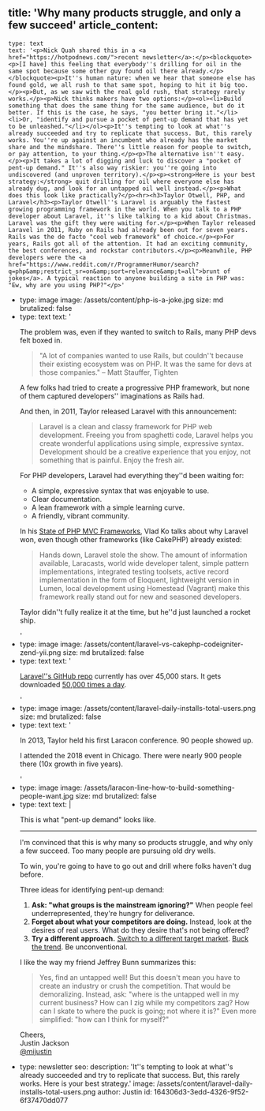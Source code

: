 title: 'Why many products struggle, and only a few succeed'
article_content:
  -
    type: text
    text: '<p>Nick Quah shared this in a <a href="https://hotpodnews.com/">recent newsletter</a>:</p><blockquote><p>[I have] this feeling that everybody''s drilling for oil in the same spot because some other guy found oil there already.</p></blockquote><p>It''s human nature: when we hear that someone else has found gold, we all rush to that same spot, hoping to hit it big too.</p><p>But, as we saw with the real gold rush, that strategy rarely works.</p><p>Nick thinks makers have two options:</p><ol><li>Build something that does the same thing for the same audience, but do it better. If this is the case, he says, "you better bring it."</li><li>Or, "identify and pursue a pocket of pent-up demand that has yet to be unleashed."</li></ol><p>It''s tempting to look at what''s already succeeded and try to replicate that success. But, this rarely works. You''re up against an incumbent who already has the market share and the mindshare. There''s little reason for people to switch, or pay attention, to your thing.</p><p>The alternative isn''t easy.</p><p>It takes a lot of digging and luck to discover a "pocket of pent-up demand." It''s also way riskier: you''re going into undiscovered (and unproven territory).</p><p><strong>Here is your best strategy:</strong> quit drilling for oil where everyone else has already dug, and look for an untapped oil well instead.</p><p>What does this look like practically?</p><hr><h3>Taylor Otwell, PHP, and Laravel</h3><p>Taylor Otwell''s Laravel is arguably the fastest growing programming framework in the world. When you talk to a PHP developer about Laravel, it''s like talking to a kid about Christmas. Laravel was the gift they were waiting for.</p><p>When Taylor released Laravel in 2011, Ruby on Rails had already been out for seven years. Rails was the de facto "cool web framework" of choice.</p><p>For years, Rails got all of the attention. It had an exciting community, the best conferences, and rockstar contributors.</p><p>Meanwhile, PHP developers were the <a href="https://www.reddit.com/r/ProgrammerHumor/search?q=php&amp;restrict_sr=on&amp;sort=relevance&amp;t=all">brunt of jokes</a>. A typical reaction to anyone building a site in PHP was: "Ew, why are you using PHP?"</p>'
  -
    type: image
    image: /assets/content/php-is-a-joke.jpg
    size: md
    brutalized: false
  -
    type: text
    text: '<p>The problem was, even if they wanted to switch to Rails, many PHP devs felt boxed in.</p><blockquote><p>"A lot of companies wanted to use Rails, but couldn''t because their existing ecosystem was on PHP. It was the same for devs at those companies." – Matt Stauffer, Tighten</p></blockquote><p>A few folks had tried to create a progressive PHP framework, but none of them captured developers'' imaginations as Rails had.</p><p>And then, in 2011, Taylor released Laravel with this announcement:</p><blockquote><p>Laravel is a clean and classy framework for PHP web development. Freeing you from spaghetti code, Laravel helps you create wonderful applications using simple, expressive syntax. Development should be a creative experience that you enjoy, not something that is painful. Enjoy the fresh air.</p></blockquote><p>For PHP developers, Laravel had everything they''d been waiting for:</p><ul><li>A simple, expressive syntax that was enjoyable to use.</li><li>Clear documentation.</li><li>A lean framework with a simple learning curve.</li><li>A friendly, vibrant community.</li></ul><p>In his <a href="https://medium.com/@vlad_ko/the-state-of-php-mvc-frameworks-in-2017-laravel-symfony-codeigniter-cakephp-zend-ccd3ab832c4f">State of PHP MVC Frameworks</a>, Vlad Ko talks about why Laravel won, even though other frameworks (like CakePHP) already existed:</p><blockquote><p>Hands down, Laravel stole the show. The amount of information available, Laracasts, world wide developer talent, simple pattern implementations, integrated testing toolsets, active record implementation in the form of Eloquent, lightweight version in Lumen, local development using Homestead (Vagrant) make this framework really stand out for new and seasoned developers.</p></blockquote><p>Taylor didn''t fully realize it at the time, but he''d just launched a rocket ship.</p>'
  -
    type: image
    image: /assets/content/laravel-vs-cakephp-codeigniter-zend-yii.png
    size: md
    brutalized: false
  -
    type: text
    text: '<p><a href="https://github.com/laravel/laravel">Laravel''s GitHub repo</a> currently has over 45,000 stars. It gets downloaded <a href="https://packagist.org/packages/laravel/framework/stats">50,000 times a day</a>.</p>'
  -
    type: image
    image: /assets/content/laravel-daily-installs-total-users.png
    size: md
    brutalized: false
  -
    type: text
    text: '<p>In 2013, Taylor held his first Laracon conference. 90 people showed up.</p><p>I attended the 2018 event in Chicago. There were nearly 900 people there (10x growth in five years).</p>'
  -
    type: image
    image: /assets/laracon-line-how-to-build-something-people-want.jpg
    size: md
    brutalized: false
  -
    type: text
    text: |
      <p>This is what "pent-up demand" looks like.</p><hr><p>I'm convinced that this is why many so products struggle, and why only a few succeed. Too many people are pursuing old dry wells.</p><p>To win, you're going to have to go out and drill where folks haven't dug before.</p><p>Three ideas for identifying pent-up demand:</p><ol><li><strong>Ask: "what groups is the mainstream ignoring?"</strong> When people feel underrepresented, they're hungry for deliverance.</li><li><strong>Forget about what your competitors are doing.</strong> Instead, look at the desires of real users. What do they desire that's not being offered?</li><li><strong>Try a different approach.</strong> <a href="https://devmarketing.xyz/saas-target-market/">Switch to a different target market</a>. <a href="https://thepointsguy.com/2017/09/experience-only-on-virgin-america/">Buck the trend</a>. Be unconventional.</li></ol><p>I like the way my friend Jeffrey Bunn summarizes this:</p><blockquote><p>Yes, find an untapped well! But this doesn't mean you have to create an industry or crush the competition. That would be demoralizing. Instead, ask: "where is the untapped well in my current business? How can I zig while my competitors zag? How can I skate to where the puck is going; not where it is?" Even more simplified: "how can I think for myself?"</p></blockquote><p>Cheers,<br>
      Justin Jackson<br>
      <a href="https://twitter.com/mijustin">@mijustin</a></p>
  -
    type: newsletter
seo:
  description: 'It''s tempting to look at what''s already succeeded and try to replicate that success. But, this rarely works. Here is your best strategy.'
  image: /assets/content/laravel-daily-installs-total-users.png
author: Justin
id: 164306d3-3edd-4326-9f52-6f37470dd077
